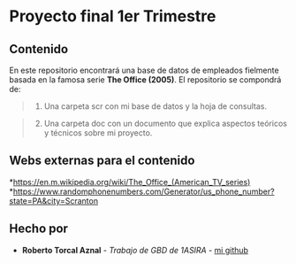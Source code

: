 # Proyecto final 1er Trimestre
## Contenido


En este repositorio encontrará una base de datos de empleados fielmente basada en la famosa serie **The Office (2005)**.
El repositorio se compondrá de:

> 1. Una carpeta scr con mi base de datos y la hoja de consultas.
   
> 2. Una carpeta doc con un documento que explica aspectos teóricos y técnicos sobre mi proyecto.

## Webs externas para el contenido

*https://en.m.wikipedia.org/wiki/The_Office_(American_TV_series)
*https://www.randomphonenumbers.com/Generator/us_phone_number?state=PA&city=Scranton

## Hecho por

* **Roberto Torcal Aznal** - *Trabajo de GBD de 1ASIRA* - [mi github](https://github.com/torcalaznalroberto)
